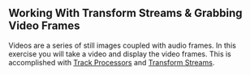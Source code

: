## Working With Transform Streams & Grabbing Video Frames
Videos are a series of still images coupled with audio frames. In this exercise you will take a video and display the video frames. This is accomplished with [Track Processors](https://developer.mozilla.org/en-US/docs/Web/API/MediaStreamTrackProcessor) and [Transform Streams](https://developer.mozilla.org/en-US/docs/Web/API/TransformStream). 